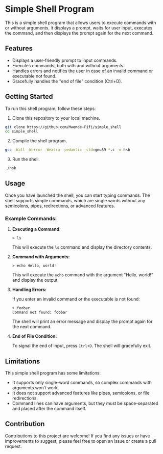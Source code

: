 # Simple Shell Program

This is a simple shell program that allows users to execute commands with or without arguments. It displays a prompt, waits for user input, executes the command, and then displays the prompt again for the next command.

## Features

- Displays a user-friendly prompt to input commands.
- Executes commands, both with and without arguments.
- Handles errors and notifies the user in case of an invalid command or executable not found.
- Gracefully handles the "end of file" condition (Ctrl+D).

## Getting Started

To run this shell program, follow these steps:

1. Clone this repository to your local machine.

```bash
git clone https://github.com/Mwende-Fifi/simple_shell
cd simple_shell
```

2. Compile the shell program.

```bash
gcc -Wall -Werror -Wextra -pedantic -std=gnu89 *.c -o hsh
```

3. Run the shell.

```bash
./hsh
```

## Usage

Once you have launched the shell, you can start typing commands. The shell supports simple commands, which are single words without any semicolons, pipes, redirections, or advanced features.

### Example Commands:

1. **Executing a Command:**

   ```
   > ls
   ```

   This will execute the `ls` command and display the directory contents.

2. **Command with Arguments:**

   ```
   > echo Hello, world!
   ```

   This will execute the `echo` command with the argument "Hello, world!" and display the output.

3. **Handling Errors:**

   If you enter an invalid command or the executable is not found:

   ```
   > foobar
   Command not found: foobar
   ```

   The shell will print an error message and display the prompt again for the next command.

4. **End of File Condition:**

   To signal the end of input, press `Ctrl+D`. The shell will gracefully exit.

## Limitations

This simple shell program has some limitations:

- It supports only single-word commands, so complex commands with arguments won't work.
- It does not support advanced features like pipes, semicolons, or file redirections.
- Command lines can have arguments, but they must be space-separated and placed after the command itself.

## Contribution

Contributions to this project are welcome! If you find any issues or have improvements to suggest, please feel free to open an issue or create a pull request.
